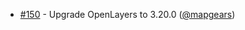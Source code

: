  * [#150](https://github.com/mapgears/ol3-google-maps/pull/150) - Upgrade OpenLayers to 3.20.0 ([@mapgears](https://github.com/mapgears))
